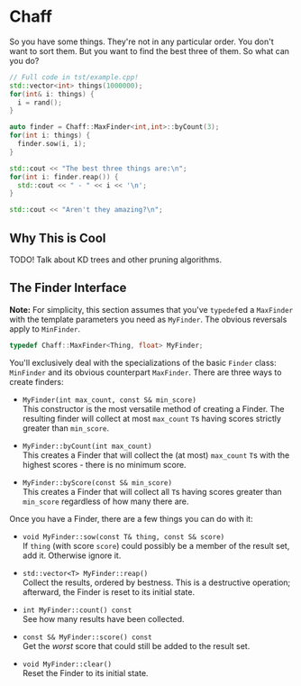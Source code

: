 # Chaff

So  you have some things.   They're not in any particular order.   You
don't want to sort them.  But you want to find the best three of them.
So what can you do?

```C++
// Full code in tst/example.cpp!
std::vector<int> things(1000000);
for(int& i: things) {
  i = rand();
}

auto finder = Chaff::MaxFinder<int,int>::byCount(3);
for(int i: things) {
  finder.sow(i, i);
}

std::cout << "The best three things are:\n";
for(int i: finder.reap()) {
  std::cout << " - " << i << '\n';
}

std::cout << "Aren't they amazing?\n";
```


## Why This is Cool

TODO!  Talk about KD trees and other pruning algorithms.


## The Finder Interface

**Note:** For simplicity, this section assumes that you've `typedef`ed
a `MaxFinder` with the template parameters you need as `MyFinder`. The
obvious reversals apply to `MinFinder`.

```C++
typedef Chaff::MaxFinder<Thing, float> MyFinder;
```

You'll exclusively deal with the specializations of the basic `Finder`
class: `MinFinder` and its obvious counterpart `MaxFinder`.  There are
three ways to create finders:

 - `MyFinder(int max_count, const S& min_score)`  
   This constructor is the most versatile method of creating a Finder.
   The resulting finder will collect at most `max_count`  `T`s  having
   scores strictly greater than `min_score`.

 - `MyFinder::byCount(int max_count)`  
   This creates a Finder that will collect the  (at most)  `max_count`
   `T`s with the highest scores - there is no minimum score.

 - `MyFinder::byScore(const S& min_score)`  
   This creates a  Finder  that will collect all  `T`s  having  scores
   greater than `min_score` regardless of how many there are.

Once you have a Finder, there are a few things you can do with it:

 - `void MyFinder::sow(const T& thing, const S& score)`  
   If `thing`  (with score `score`)  could possibly be a member of the
   result set, add it.  Otherwise ignore it.

 - `std::vector<T> MyFinder::reap()`  
   Collect the results,  ordered by bestness.   This is a  destructive
   operation; afterward, the Finder is reset to its initial state.

 - `int MyFinder::count() const`  
   See how many results have been collected.

 - `const S& MyFinder::score() const`  
   Get the _worst_ score that could still be added to the result set.

 - `void MyFinder::clear()`  
   Reset the Finder to its initial state.
